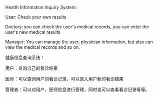 Health Information Inquiry System:

User: Check your own results

Doctors: you can check the user's medical records, you can enter the user's new medical results

Manager: You can manage the user, physician information, but also can view the medical records and so on.

健康信息查询系统：

用户：查询自己的看诊结果

医师：可以查询用户的看诊记录，可以录入用户新的看诊结果

管理者：可以对用户，医师信息进行管理，同时也可以查看看诊记录等等。
